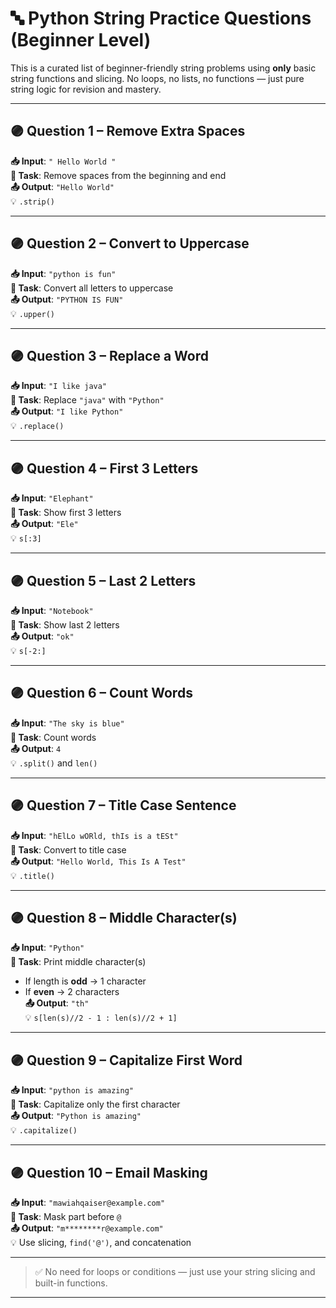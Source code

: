 # 🔤 Python String Practice Questions (Beginner Level)

This is a curated list of beginner-friendly string problems using **only** basic string functions and slicing. No loops, no lists, no functions — just pure string logic for revision and mastery.

---

## 🟣 Question 1 – Remove Extra Spaces

**📥 Input**: `" Hello World "`  
**🎯 Task**: Remove spaces from the beginning and end  
**📤 Output**: `"Hello World"`  
💡 `.strip()`

---

## 🟣 Question 2 – Convert to Uppercase

**📥 Input**: `"python is fun"`  
**🎯 Task**: Convert all letters to uppercase  
**📤 Output**: `"PYTHON IS FUN"`  
💡 `.upper()`

---

## 🟣 Question 3 – Replace a Word

**📥 Input**: `"I like java"`  
**🎯 Task**: Replace `"java"` with `"Python"`  
**📤 Output**: `"I like Python"`  
💡 `.replace()`

---

## 🟣 Question 4 – First 3 Letters

**📥 Input**: `"Elephant"`  
**🎯 Task**: Show first 3 letters  
**📤 Output**: `"Ele"`  
💡 `s[:3]`

---

## 🟣 Question 5 – Last 2 Letters

**📥 Input**: `"Notebook"`  
**🎯 Task**: Show last 2 letters  
**📤 Output**: `"ok"`  
💡 `s[-2:]`

---

## 🟣 Question 6 – Count Words

**📥 Input**: `"The sky is blue"`  
**🎯 Task**: Count words  
**📤 Output**: `4`  
💡 `.split()` and `len()`

---

## 🟣 Question 7 – Title Case Sentence

**📥 Input**: `"hElLo wORld, thIs is a tESt"`  
**🎯 Task**: Convert to title case  
**📤 Output**: `"Hello World, This Is A Test"`  
💡 `.title()`

---

## 🟣 Question 8 – Middle Character(s)

**📥 Input**: `"Python"`  
**🎯 Task**: Print middle character(s)  
- If length is **odd** → 1 character  
- If **even** → 2 characters  
**📤 Output**: `"th"`  
💡 `s[len(s)//2 - 1 : len(s)//2 + 1]`

---

## 🟣 Question 9 – Capitalize First Word

**📥 Input**: `"python is amazing"`  
**🎯 Task**: Capitalize only the first character  
**📤 Output**: `"Python is amazing"`  
💡 `.capitalize()`

---

## 🟣 Question 10 – Email Masking

**📥 Input**: `"mawiahqaiser@example.com"`  
**🎯 Task**: Mask part before `@`  
**📤 Output**: `"m********r@example.com"`  
💡 Use slicing, `find('@')`, and concatenation

---

> ✅ No need for loops or conditions — just use your string slicing and built-in functions.

---
